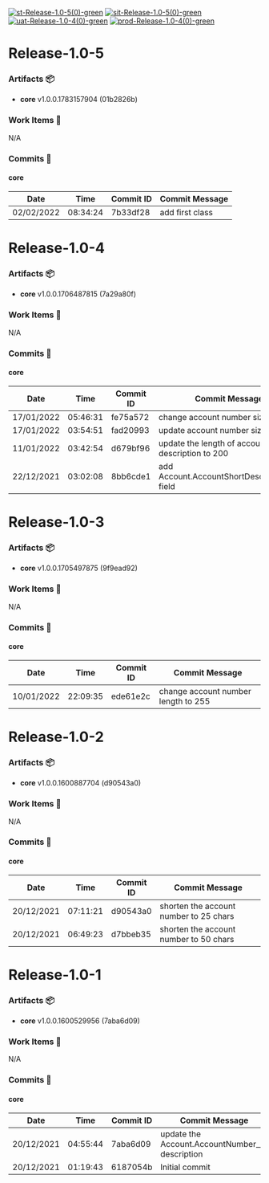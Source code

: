 [![st-Release-1.0-5(0)-green](https://img.shields.io/static/v1?label=st&message=Release-1.0-5(0)&color=green)](#6bdcd12ae831acd3b7fbd6367da031639bc94e90) [![sit-Release-1.0-5(0)-green](https://img.shields.io/static/v1?label=sit&message=Release-1.0-5(0)&color=green)](#6bdcd12ae831acd3b7fbd6367da031639bc94e90) [![uat-Release-1.0-4(0)-green](https://img.shields.io/static/v1?label=uat&message=Release-1.0-4(0)&color=green)](#4401ad9b02b8fb28a28c7893dfb17fa29b7e217c) [![prod-Release-1.0-4(0)-green](https://img.shields.io/static/v1?label=prod&message=Release-1.0-4(0)&color=green)](#4401ad9b02b8fb28a28c7893dfb17fa29b7e217c) 
<a id=6bdcd12ae831acd3b7fbd6367da031639bc94e90></a>
# Release-1.0-5
### Artifacts :package:
- **core**     v1.0.0.1783157904 (01b2826b)

### Work Items :gem:
N/A

### Commits :book:

#### core
| Date       | Time     | Commit ID | Commit Message  |
| ---------- | -------- | --------- | --------------- |
| 02/02/2022 | 08:34:24 | 7b33df28  | add first class |

<a id=4401ad9b02b8fb28a28c7893dfb17fa29b7e217c></a>
# Release-1.0-4
### Artifacts :package:
- **core**     v1.0.0.1706487815 (7a29a80f)

### Work Items :gem:
N/A

### Commits :book:

#### core
| Date       | Time     | Commit ID | Commit Message                                        |
| ---------- | -------- | --------- | ----------------------------------------------------- |
| 17/01/2022 | 05:46:31 | fe75a572  | change account number size 155                        |
| 17/01/2022 | 03:54:51 | fad20993  | update account number size to 180                     |
| 11/01/2022 | 03:42:54 | d679bf96  | update the length of account short description to 200 |
| 22/12/2021 | 03:02:08 | 8bb6cde1  | add Account.AccountShortDescription__c field          |

<a id=aa65d11c01d7be366a5b5a480bfa8293ab70a103></a>
# Release-1.0-3
### Artifacts :package:
- **core**     v1.0.0.1705497875 (9f9ead92)

### Work Items :gem:
N/A

### Commits :book:

#### core
| Date       | Time     | Commit ID | Commit Message                      |
| ---------- | -------- | --------- | ----------------------------------- |
| 10/01/2022 | 22:09:35 | ede61e2c  | change account number length to 255 |

<a id=a65e8d3ea5cdfc22c0eb90c2af28db586eb2ecef></a>
# Release-1.0-2
### Artifacts :package:
- **core**     v1.0.0.1600887704 (d90543a0)

### Work Items :gem:
N/A

### Commits :book:

#### core
| Date       | Time     | Commit ID | Commit Message                         |
| ---------- | -------- | --------- | -------------------------------------- |
| 20/12/2021 | 07:11:21 | d90543a0  | shorten the account number to 25 chars |
| 20/12/2021 | 06:49:23 | d7bbeb35  | shorten the account number to 50 chars |

<a id=6a3fbf10aad95c34d5d9646676d5042c90d15731></a>
# Release-1.0-1
### Artifacts :package:
- **core**     v1.0.0.1600529956 (7aba6d09)

### Work Items :gem:
N/A

### Commits :book:

#### core
| Date       | Time     | Commit ID | Commit Message                                  |
| ---------- | -------- | --------- | ----------------------------------------------- |
| 20/12/2021 | 04:55:44 | 7aba6d09  | update the Account.AccountNumber__c description |
| 20/12/2021 | 01:19:43 | 6187054b  | Initial commit                                  |
